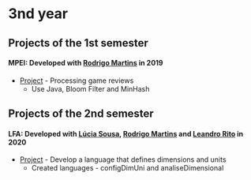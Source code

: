 # 3nd year

## Projects of the 1st semester

#### MPEI: Developed with [Rodrigo Martins](https://github.com/rodrigo740) in 2019
* [Project]() - Processing game reviews
    - Use Java, Bloom Filter and MinHash

## Projects of the 2nd semester

#### LFA: Developed with [Lúcia Sousa](https://github.com/luciasousa), [Rodrigo Martins](https://github.com/rodrigo740) and [Leandro Rito]() in 2020
* [Project]() - Develop a language that defines dimensions and units
    - Created languages - configDimUni and analiseDimensional
